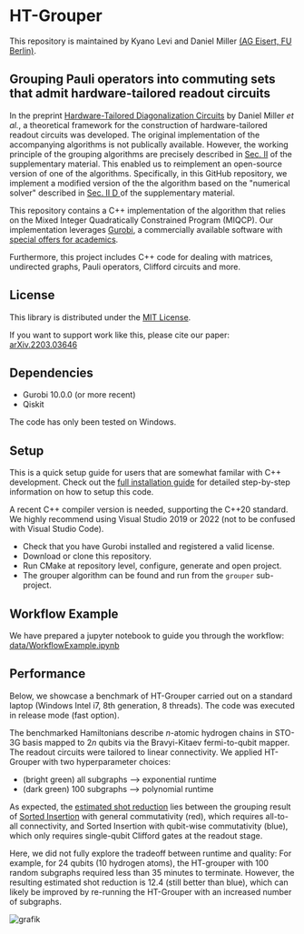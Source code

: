 # HT-Grouper 

This repository is maintained by Kyano Levi and Daniel Miller [(AG Eisert, FU Berlin)](https://www.physik.fu-berlin.de/en/einrichtungen/ag/ag-eisert/people/index.html).

## Grouping Pauli operators into commuting sets that admit hardware-tailored readout circuits

In the preprint [Hardware-Tailored Diagonalization Circuits](https://doi.org/10.48550/arXiv.2203.03646) by Daniel Miller _et al._, 
a theoretical framework for the construction of hardware-tailored readout circuits was developed.
The original implementation of the accompanying algorithms is not publically available.
However, the working principle of the grouping algorithms are precisely described in [Sec. II](https://doi.org/10.48550/arXiv.2203.03646)  of the supplementary material.
This enabled us to reimplement an open-source version of one of the algorithms. 
Specifically, in this GitHub repository, we implement a modified version of the the algorithm based on the "numerical solver" described in [Sec. II D ](https://doi.org/10.48550/arXiv.2203.03646)  of the supplementary material.

This repository contains a C++ implementation of the algorithm that relies on the Mixed Integer Quadratically Constrained Program (MIQCP).
Our implementation leverages [Gurobi](https://www.gurobi.com/downloads/gurobi-software/), 
a commercially available software with [special offers for academics](https://www.gurobi.com/academia/academic-program-and-licenses/).


Furthermore, this project includes C++ code for dealing with matrices, undirected graphs, Pauli operators, Clifford circuits and more. 

## License

This library is distributed under the [MIT License][license].

If you want to support work like this, please cite our paper:
[arXiv.2203.03646](https://doi.org/10.48550/arXiv.2203.03646)

[license]: https://github.com/Mc-Zen/HT-Grouper/blob/master/LICENSE.txt


## Dependencies

- Gurobi 10.0.0 (or more recent)
- Qiskit 

 The code has only been tested on Windows. 


## Setup

This is a quick setup guide for users that are somewhat familar with C++ development. Check out the [full installation guide](docs/installation-guide.md) for detailed step-by-step information on how to setup this code. 

A recent C++ compiler version is needed, supporting the C++20 standard. We highly recommend using Visual Studio 2019 or 2022 (not to be confused with Visual Studio Code).

- Check that you have Gurobi installed and registered a valid license.
- Download or clone this repository.
- Run CMake at repository level, configure, generate and open project. 
- The grouper algorithm can be found and run from the `grouper` sub-project.


## Workflow Example

We have prepared a jupyter notebook to guide you through the workflow: [data/WorkflowExample.ipynb](data/WorkflowExample.ipynb)


## Performance

Below, we showcase a benchmark of HT-Grouper carried out on a standard laptop (Windows Intel i7, 8th generation, 8 threads).
The code was executed in release mode (fast option).

The benchmarked Hamiltonians describe $n$-atomic hydrogen chains in STO-3G basis mapped to $2n$ qubits via the Bravyi-Kitaev fermi-to-qubit mapper. 
The readout circuits were tailored to linear connectivity.
We applied HT-Grouper with two hyperparameter choices: 

- (bright green) all subgraphs --> exponential runtime 
- (dark green) 100 subgraphs --> polynomial runtime

As expected, the [estimated shot reduction](https://doi.org/10.22331/q-2021-01-20-385) lies between the grouping result of [Sorted Insertion](https://doi.org/10.22331/q-2021-01-20-385) with general commutativity (red), which requires all-to-all connectivity, and Sorted Insertion with qubit-wise commutativity (blue), which only requires single-qubit Clifford gates at the readout stage.

Here, we did not fully explore the tradeoff between runtime and quality:
For example, for 24 qubits (10 hydrogen atoms), the HT-grouper with 100 random subgraphs required less than 35 minutes to terminate. However, the resulting estimated shot reduction is 12.4 (still better than blue), which can likely be improved by re-running the HT-Grouper with an increased number of subgraphs. 

![grafik](https://github.com/Mc-Zen/HT-Grouper/assets/129524538/4a1fd706-836e-4a7c-972c-aa4fd0e3dcd2)

